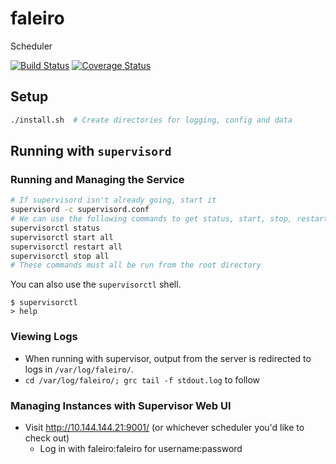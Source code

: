 # faleiro
Scheduler

[![Build Status](https://travis-ci.org/mesos-magellan/faleiro.svg?branch=master)](https://travis-ci.org/mesos-magellan/faleiro)
[![Coverage Status](https://coveralls.io/repos/github/mesos-magellan/faleiro/badge.svg?branch=master)](https://coveralls.io/github/mesos-magellan/faleiro?branch=master)

## Setup

```bash
./install.sh  # Create directories for logging, config and data
```

## Running with `supervisord`

### Running and Managing the Service

```bash
# If supervisord isn't already going, start it
supervisord -c supervisord.conf
# We can use the following commands to get status, start, stop, restart
supervisorctl status
supervisorctl start all
supervisorctl restart all
supervisorctl stop all
# These commands must all be run from the root directory
```

You can also use the `supervisorctl` shell.
```
$ supervisorctl
> help
```

### Viewing Logs

* When running with supervisor, output from the server is redirected to logs in `/var/log/faleiro/`.
* `cd /var/log/faleiro/; grc tail -f stdout.log` to follow

### Managing Instances with Supervisor Web UI

* Visit http://10.144.144.21:9001/ (or whichever scheduler you'd like to check out)
    * Log in with faleiro:faleiro for username:password
